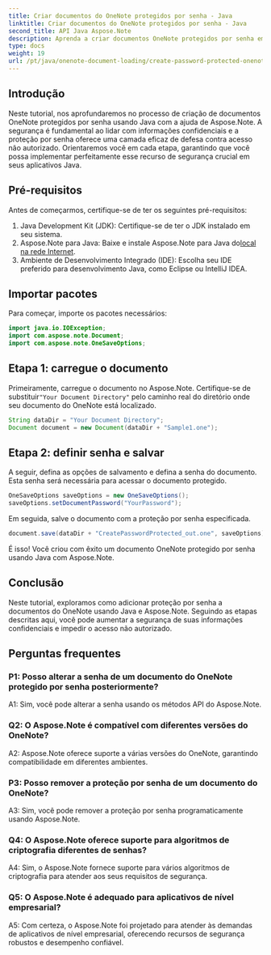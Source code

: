```yaml
---
title: Criar documentos do OneNote protegidos por senha - Java
linktitle: Criar documentos do OneNote protegidos por senha - Java
second_title: API Java Aspose.Note
description: Aprenda a criar documentos OneNote protegidos por senha em Java com Aspose.Note. Aumente a segurança seguindo o tutorial passo a passo.
type: docs
weight: 19
url: /pt/java/onenote-document-loading/create-password-protected-onenote/
---
```

## Introdução

Neste tutorial, nos aprofundaremos no processo de criação de documentos OneNote protegidos por senha usando Java com a ajuda de Aspose.Note. A segurança é fundamental ao lidar com informações confidenciais e a proteção por senha oferece uma camada eficaz de defesa contra acesso não autorizado. Orientaremos você em cada etapa, garantindo que você possa implementar perfeitamente esse recurso de segurança crucial em seus aplicativos Java.

## Pré-requisitos

Antes de começarmos, certifique-se de ter os seguintes pré-requisitos:

1. Java Development Kit (JDK): Certifique-se de ter o JDK instalado em seu sistema.
2. Aspose.Note para Java: Baixe e instale Aspose.Note para Java do[local na rede Internet](https://releases.aspose.com/note/java/).
3. Ambiente de Desenvolvimento Integrado (IDE): Escolha seu IDE preferido para desenvolvimento Java, como Eclipse ou IntelliJ IDEA.

## Importar pacotes

Para começar, importe os pacotes necessários:

```java
import java.io.IOException;
import com.aspose.note.Document;
import com.aspose.note.OneSaveOptions;
```

## Etapa 1: carregue o documento

 Primeiramente, carregue o documento no Aspose.Note. Certifique-se de substituir`"Your Document Directory"` pelo caminho real do diretório onde seu documento do OneNote está localizado.

```java
String dataDir = "Your Document Directory";
Document document = new Document(dataDir + "Sample1.one");
```

## Etapa 2: definir senha e salvar

A seguir, defina as opções de salvamento e defina a senha do documento. Esta senha será necessária para acessar o documento protegido.

```java
OneSaveOptions saveOptions = new OneSaveOptions();
saveOptions.setDocumentPassword("YourPassword");
```

Em seguida, salve o documento com a proteção por senha especificada.

```java
document.save(dataDir + "CreatePasswordProtected_out.one", saveOptions);
```

É isso! Você criou com êxito um documento OneNote protegido por senha usando Java com Aspose.Note.

## Conclusão

Neste tutorial, exploramos como adicionar proteção por senha a documentos do OneNote usando Java e Aspose.Note. Seguindo as etapas descritas aqui, você pode aumentar a segurança de suas informações confidenciais e impedir o acesso não autorizado.

## Perguntas frequentes

### P1: Posso alterar a senha de um documento do OneNote protegido por senha posteriormente?

A1: Sim, você pode alterar a senha usando os métodos API do Aspose.Note.

### Q2: O Aspose.Note é compatível com diferentes versões do OneNote?

A2: Aspose.Note oferece suporte a várias versões do OneNote, garantindo compatibilidade em diferentes ambientes.

### P3: Posso remover a proteção por senha de um documento do OneNote?

A3: Sim, você pode remover a proteção por senha programaticamente usando Aspose.Note.

### Q4: O Aspose.Note oferece suporte para algoritmos de criptografia diferentes de senhas?

A4: Sim, o Aspose.Note fornece suporte para vários algoritmos de criptografia para atender aos seus requisitos de segurança.

### Q5: O Aspose.Note é adequado para aplicativos de nível empresarial?

A5: Com certeza, o Aspose.Note foi projetado para atender às demandas de aplicativos de nível empresarial, oferecendo recursos de segurança robustos e desempenho confiável.